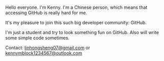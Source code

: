 Hello everyone. I'm Kenny. I'm a Chinese person, which means that accessing GitHub is really hard for me. 

It's my pleasure to join this such big developer community: GitHub. 

I'm just a student and try to look something fun on GitHub. Also will write some simple code sometimes.

Contact: linhongsheng07@gmail.com or kennymblock1234567@outlook.com
